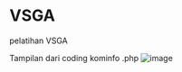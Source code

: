# VSGA
pelatihan VSGA 

Tampilan dari coding kominfo .php
![image](https://github.com/AbdanGIT/VSGA/assets/124424831/ac94dd81-40a5-4427-afff-c733e0525f6d)

